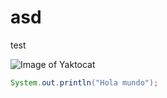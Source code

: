  # asd
 test

![Image of Yaktocat](https://octodex.github.com/images/yaktocat.png)

```  Java
System.out.println("Hola mundo");
``` 

